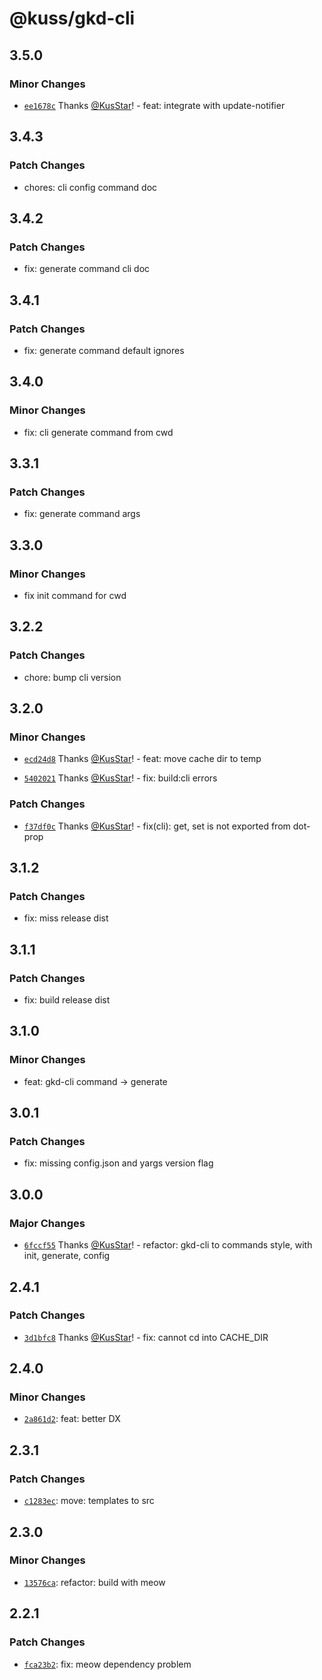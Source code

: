 # @kuss/gkd-cli

## 3.5.0

### Minor Changes

- [`ee1678c`](https://github.com/KusStar/gkd/commit/ee1678c380b0791abed5f6e3114500274e00ae8d) Thanks [@KusStar](https://github.com/KusStar)! - feat: integrate with update-notifier

## 3.4.3

### Patch Changes

- chores: cli config command doc

## 3.4.2

### Patch Changes

- fix: generate command cli doc

## 3.4.1

### Patch Changes

- fix: generate command default ignores

## 3.4.0

### Minor Changes

- fix: cli generate command from cwd

## 3.3.1

### Patch Changes

- fix: generate command args

## 3.3.0

### Minor Changes

- fix init command for cwd

## 3.2.2

### Patch Changes

- chore: bump cli version

## 3.2.0

### Minor Changes

- [`ecd24d8`](https://github.com/KusStar/gkd/commit/ecd24d84af24d84c5bca08b8b462c83b11124028) Thanks [@KusStar](https://github.com/KusStar)! - feat: move cache dir to temp

* [`5402021`](https://github.com/KusStar/gkd/commit/5402021e130edce55efd519f19f4435fd1a01378) Thanks [@KusStar](https://github.com/KusStar)! - fix: build:cli errors

### Patch Changes

- [`f37df0c`](https://github.com/KusStar/gkd/commit/f37df0c9505eaa93cf49661670cc382b9e907a72) Thanks [@KusStar](https://github.com/KusStar)! - fix(cli): get, set is not exported from dot-prop

## 3.1.2

### Patch Changes

- fix: miss release dist

## 3.1.1

### Patch Changes

- fix: build release dist

## 3.1.0

### Minor Changes

- feat: gkd-cli command -> generate

## 3.0.1

### Patch Changes

- fix: missing config.json and yargs version flag

## 3.0.0

### Major Changes

- [`6fccf55`](https://github.com/KusStar/gkd/commit/6fccf555027c7af24f55c5ed9144cf63ace8fcbb) Thanks [@KusStar](https://github.com/KusStar)! - refactor: gkd-cli to commands style, with init, generate, config

## 2.4.1

### Patch Changes

- [`3d1bfc8`](https://github.com/KusStar/gkd/commit/3d1bfc80a12a489b6948accb4bdf8fb65649ce8c) Thanks [@KusStar](https://github.com/KusStar)! - fix: cannot cd into CACHE_DIR

## 2.4.0

### Minor Changes

- [`2a861d2`](https://github.com/KusStar/gkd/commit/2a861d2211efcc30c1cb67de5fee62f68a5b1fac): feat: better DX

## 2.3.1

### Patch Changes

- [`c1283ec`](https://github.com/KusStar/gkd/commit/c1283ecdf0e48dcda21a887c66691de14fedb206): move: templates to src

## 2.3.0

### Minor Changes

- [`13576ca`](https://github.com/KusStar/gkd/commit/13576ca9629c09453973dcb50ee9f6c7890e0615): refactor: build with meow

## 2.2.1

### Patch Changes

- [`fca23b2`](https://github.com/KusStar/gkd/commit/fca23b2152fb31b7eed832cac240980fcc0f56f1): fix: meow dependency problem
